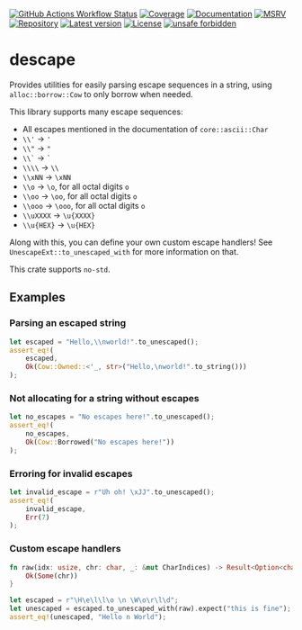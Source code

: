 [![GitHub Actions Workflow Status](https://img.shields.io/github/actions/workflow/status/balt-dev/descape/.github%2Fworkflows%2Frust.yml?branch=master&style=flat&label=tests)](https://github.com/balt-dev/descape/actions/)
[![Coverage](https://coveralls.io/repos/github/balt-dev/descape/badge.svg?branch=master)](https://coveralls.io/github/balt-dev/descape/)
[![Documentation](https://docs.rs/descape/badge.svg)](https://docs.rs/descape)
[![MSRV](https://img.shields.io/badge/MSRV-1.52.1-gold)](https://gist.github.com/alexheretic/d1e98d8433b602e57f5d0a9637927e0c)
[![Repository](https://img.shields.io/badge/-GitHub-%23181717?style=flat&logo=github&labelColor=%23555555&color=%23181717)](https://github.com/balt-dev/descape)
[![Latest version](https://img.shields.io/crates/v/descape.svg)](https://crates.io/crates/descape)
[![License](https://img.shields.io/crates/l/descape.svg)](https://github.com/balt-dev/descape/blob/master/LICENSE-MIT)
[![unsafe forbidden](https://img.shields.io/badge/unsafe-forbidden-success.svg)](https://github.com/rust-secure-code/safety-dance/)


# descape

Provides utilities for easily parsing escape sequences in a string, using `alloc::borrow::Cow` to only borrow when needed.

This library supports many escape sequences:
- All escapes mentioned in the documentation of `core::ascii::Char`
- `\\'` -> `'`
- `\\"` -> `"`
- <code>&bsol;&bsol;&grave;</code> -> <code>&grave;</code>
- `\\\\` -> `\\`
- `\\xNN` -> `\xNN`
- `\\o` -> `\o`, for all octal digits `o`
- `\\oo` -> `\oo`, for all octal digits `o`
- `\\ooo` -> `\ooo`, for all octal digits `o`
- `\\uXXXX` -> `\u{XXXX}`
- `\\u{HEX}` -> `\u{HEX}`

Along with this, you can define your own custom escape handlers! See `UnescapeExt::to_unescaped_with` for more information on that.

This crate supports `no-std`.



## Examples

### Parsing an escaped string
```rust
let escaped = "Hello,\\nworld!".to_unescaped();
assert_eq!(
    escaped,
    Ok(Cow::Owned::<'_, str>("Hello,\nworld!".to_string()))
);
```

### Not allocating for a string without escapes
```rust
let no_escapes = "No escapes here!".to_unescaped();
assert_eq!(
    no_escapes,
    Ok(Cow::Borrowed("No escapes here!"))
);
```

### Erroring for invalid escapes
```rust
let invalid_escape = r"Uh oh! \xJJ".to_unescaped();
assert_eq!(
    invalid_escape,
    Err(7)
);
```

### Custom escape handlers
```rust
fn raw(idx: usize, chr: char, _: &mut CharIndices) -> Result<Option<char>, ()> {
    Ok(Some(chr))
}

let escaped = r"\H\e\l\l\o \n \W\o\r\l\d";
let unescaped = escaped.to_unescaped_with(raw).expect("this is fine");
assert_eq!(unescaped, "Hello n World");
```
